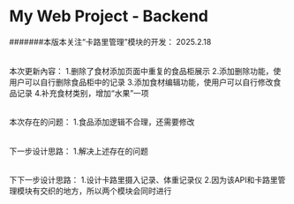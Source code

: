 # My Web Project - Backend

#######本版本关注“卡路里管理”模块的开发：
2025.2.18
######
本次更新內容：
1.删除了食材添加页面中重复的食品柜展示
2.添加删除功能，使用户可以自行删除食品柜中的记录
3.添加食材编辑功能，使用户可以自行修改食品记录
4.补充食材类别，增加“水果”一项

######
本次存在的问题：
1.食品添加逻辑不合理，还需要修改
######
下一步设计思路：
1.解决上述存在的问题

######
下下一步设计思路：
1.设计卡路里摄入记录、体重记录仪
2.因为该API和卡路里管理模块有交织的地方，所以两个模块会同时进行


